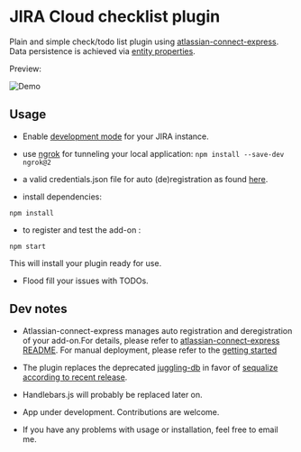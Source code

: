 # JIRA Cloud checklist plugin

Plain and simple check/todo list plugin using [atlassian-connect-express](https://bitbucket.org/atlassian/atlassian-connect-express/src/master/).
Data persistence is achieved via [entity properties](https://developer.atlassian.com/cloud/jira/software/jira-entity-properties/).

Preview:

![Demo](https://media.giphy.com/media/Zv8NMNSxRrgS5zJ7qj/giphy.gif)

## Usage

* Enable [development mode](https://developers.atlassian.com/cloud/jira/platform/getting-started/) for your JIRA instance.

* use [ngrok](https://ngrok.com/) for tunneling your local application: 
``` npm install --save-dev ngrok@2 ```
* a valid credentials.json file for auto (de)registration as found [here](https://bitbucket.org/atlassian/atlassian-connect-express-template/src/master/credentials.json.sample).

* install dependencies:

``` npm install ```

* to register and test the add-on :

``` npm start ```

This will install your plugin ready for use.

* Flood fill your issues with TODOs.

## Dev notes

* Atlassian-connect-express manages auto registration and deregistration of your add-on.For details, please refer to [atlassian-connect-express README](https://bitbucket.org/atlassian/atlassian-connect-express/src/master/). For manual deployment, please refer to the [getting started](https://developers.atlassian.com/cloud/jira/platform/getting-started/)

* The plugin replaces the deprecated [juggling-db](https://github.com/1602/jugglingdb) in favor of [sequalize](http://docs.sequelizejs.com/) [according to recent release](https://bitbucket.org/atlassian/atlassian-connect-express/src/master/RELEASENOTES.md).

* Handlebars.js will probably be replaced later on.

* App under development. Contributions are welcome.

* If you have any problems with usage or installation, feel free to email me.
